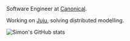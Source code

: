 Software Engineer at [Canonical](https://canonical.com/).

Working on [Juju](https://juju.is/), solving distributed modelling.

![Simon's GitHub stats](https://github-readme-stats.vercel.app/api?username=SimonRichardson&show_icons=true&theme=default)
